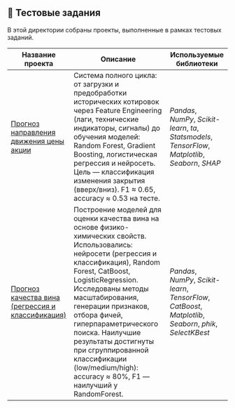 

## 🧪 Тестовые задания

В этой директории собраны проекты, выполненные в рамках тестовых заданий.

| Название проекта                                                             | Описание                                                                                                                                                                                                                                                                                                                                                                                                                      | Используемые библиотеки                                                                                     |
| ---------------------------------------------------------------------------- | ----------------------------------------------------------------------------------------------------------------------------------------------------------------------------------------------------------------------------------------------------------------------------------------------------------------------------------------------------------------------------------------------------------------------------- | ----------------------------------------------------------------------------------------------------------- |
| [Прогноз направления движения цены акции](TEST/stock_price_prediction.ipynb) | Система полного цикла: от загрузки и предобработки исторических котировок через Feature Engineering (лаги, технические индикаторы, сигналы) до обучения моделей: Random Forest, Gradient Boosting, логистическая регрессия и нейросеть. Цель — классификация изменения закрытия (вверх/вниз). F1 ≈ 0.65, accuracy ≈ 0.53 на тесте.                                                                                            | *Pandas*, *NumPy*, *Scikit-learn*, *ta*, *Statsmodels*, *TensorFlow*, *Matplotlib*, *Seaborn*, *SHAP*       |
| [Прогноз качества вина (регрессия и классификация)](TEST/wine_quality.ipynb) | Построение моделей для оценки качества вина на основе физико-химических свойств. Использовались: нейросети (регрессия и классификация), Random Forest, CatBoost, LogisticRegression. Исследованы методы масштабирования, генерации признаков, отбора фичей, гиперпараметрического поиска. Наилучшие результаты достигнуты при сгруппированной классификации (low/medium/high): accuracy ≈ 80%, F1 — наилучший у RandomForest. | *Pandas*, *NumPy*, *Scikit-learn*, *TensorFlow*, *CatBoost*, *Matplotlib*, *Seaborn*, *phik*, *SelectKBest* |

